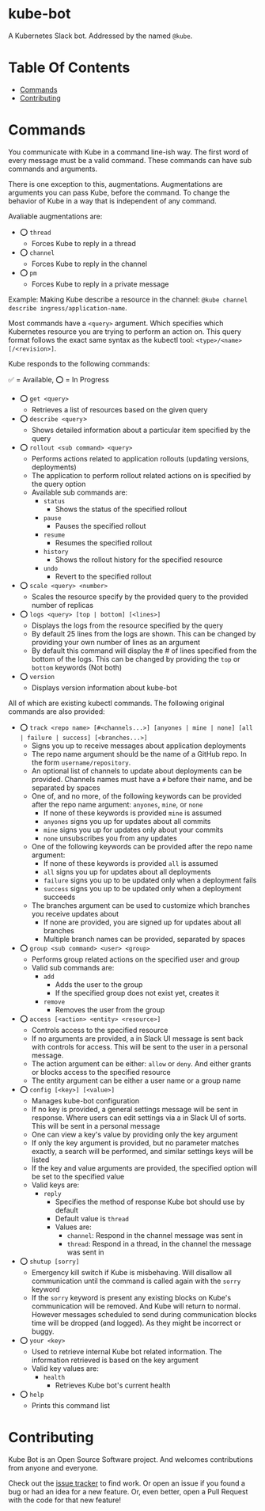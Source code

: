 # kube-bot
A Kubernetes Slack bot. Addressed by the named `@kube`.  

# Table Of Contents
- [Commands](#commands)
- [Contributing](#contributing)

# Commands
You communicate with Kube in a command line-ish way. The first word of every 
message must be a valid command. These commands can have sub commands and 
arguments.  

There is one exception to this, augmentations. Augmentations are arguments you 
can pass Kube, before the command. To change the behavior of Kube in a way that 
is independent of any command. 

Avaliable augmentations are:

- ⭕ `thread`
    - Forces Kube to reply in a thread
- ⭕ `channel`
    - Forces Kube to reply in the channel
- ⭕ `pm`
    - Forces Kube to reply in a private message

Example: Making Kube describe a resource in the channel: `@kube channel describe ingress/application-name`.

Most commands have a `<query>` argument. Which specifies which Kubernetes 
resource you are trying to perform an action on. This query format follows the 
exact same syntax as the kubectl tool: `<type>/<name>[/<revision>]`.

Kube responds to the following commands:

✅ = Available, ⭕ = In Progress

- ⭕ `get <query>`
    - Retrieves a list of resources based on the given query
- ⭕ `describe <query`>
    - Shows detailed information about a particular item specified by the query
- ⭕ `rollout <sub command> <query>`
    - Performs actions related to application rollouts (updating versions, 
      deployments)
    - The application to perform rollout related actions on is specified by the 
      query option
    - Available sub commands are:
        - `status`
            - Shows the status of the specified rollout
        - `pause`
            - Pauses the specified rollout
        - `resume`
            - Resumes the specified rollout
        - `history`
            - Shows the rollout history for the specified resource
        - `undo`
            - Revert to the specified rollout
- ⭕ `scale <query> <number>`
    - Scales the resource specify by the provided query to the provided number 
      of replicas
- ⭕ `logs <query> [top | bottom] [<lines>]`
    - Displays the logs from the resource specified by the query
    - By default 25 lines from the logs are shown. This can be changed by 
      providing your own number of lines as an argument
    - By default this command will display the # of lines specified from the 
      bottom of the logs. This can be changed by providing the `top` or `bottom` 
      keywords (Not both)
- ⭕ `version`
    - Displays version information about kube-bot

All of which are existing kubectl commands. The following original commands 
are also provided:

- ⭕ `track <repo name> [#<channels...>] [anyones | mine | none] [all | failure | success] [<branches...>]`
    - Signs you up to receive messages about application deployments
    - The repo name argument should be the name of a GitHub repo. In the form 
      `username/repository`.
    - An optional list of channels to update about deployments can be provided. 
      Channels names must have a `#` before their name, and be separated by 
      spaces
    - One of, and no more, of the following keywords can be provided after the 
      repo name argument: `anyones`, `mine`, or `none`
        - If none of these keywords is provided `mine` is assumed
        - `anyones` signs you up for updates about all commits
        - `mine` signs you up for updates only about your commits
        - `none` unsubscribes you from any updates
    - One of the following keywords can be provided after the repo name
      argument:
        - If none of these keywords is provided `all` is assumed
        - `all` signs you up for updates about all deployments
        - `failure` signs you up to be updated only when a deployment fails
        - `success` signs you up to be updated only when a deployment succeeds 
    - The branches argument can be used to customize which branches you receive 
      updates about
        - If none are provided, you are signed up for updates about all branches 
        - Multiple branch names can be provided, separated by spaces
- ⭕ `group <sub command> <user> <group>`
    - Performs group related actions on the specified user and group
    - Valid sub commands are:
        - `add`
            - Adds the user to the group
            - If the specified group does not exist yet, creates it
        - `remove`
            - Removes the user from the group
- ⭕ `access [<action> <entity> <resource>]`
    - Controls access to the specified resource
    - If no arguments are provided, a in Slack UI message is sent back with 
      controls for access. This will be sent to the user in a personal message.
    - The action argument can be either: `allow` or `deny`. And either grants 
      or blocks access to the specified resource
    - The entity argument can be either a user name or a group name
- ⭕ `config [<key>] [<value>]`
    - Manages kube-bot configuration
    - If no key is provided, a general settings message will be sent in 
      response. Where users can edit settings via a in Slack UI of sorts. This 
      will be sent in a personal message
    - One can view a key's value by providing only the key argument
    - If only the key argument is provided, but no parameter matches exactly, 
      a search will be performed, and similar settings keys will be listed
    - If the key and value arguments are provided, the specified option will be 
      set to the specified value
    - Valid keys are:
        - `reply`
            - Specifies the method of response Kube bot should use by default
            - Default value is `thread`
            - Values are:
                - `channel`: Respond in the channel message was sent in
                - `thread`: Respond in a thread, in the channel the message was 
                            sent in
- ⭕ `shutup [sorry]`
    - Emergency kill switch if Kube is misbehaving. Will disallow all 
      communication until the command is called again with the `sorry` keyword
    - If the `sorry` keyword is present any existing blocks on Kube's 
      communication will be removed. And Kube will return to normal. However 
      messages scheduled to send during communication blocks time will be 
      dropped (and logged). As they might be incorrect or buggy.
- ⭕ `your <key>`
    - Used to retrieve internal Kube bot related information. The information 
      retrieved is based on the key argument
    - Valid key values are:
        - `health`
            - Retrieves Kube bot's current health
- ⭕ `help`
    - Prints this command list

# Contributing
Kube Bot is an Open Source Software project. And welcomes contributions from 
anyone and everyone.  

Check out the [issue tracker](https://github.com/Noah-Huppert/kube-bot) to find 
work. Or open an issue if you found a bug or had an idea for a new feature. 
Or, even better, open a Pull Request with the code for that new feature!
